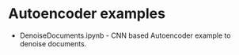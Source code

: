 # Autoencoder examples

- DenoiseDocuments.ipynb - CNN based Autoencoder example to denoise documents.


